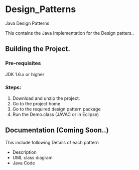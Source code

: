 # Design_Patterns
Java Design Patterns

This contains the Java Implementation for the Design patters..

## Building the Project.

### Pre-requisites
JDK 1.6.x or higher


### Steps:
1. Download and unzip the project.
2. Go to the project home
3. Go to the required design pattern package
4. Run the <patter name>Demo.class (JAVAC or in Eclipse)

## Documentation (Coming Soon..)
This include following Details of each pattern
* Description
* UML class diagram
* Java Code




